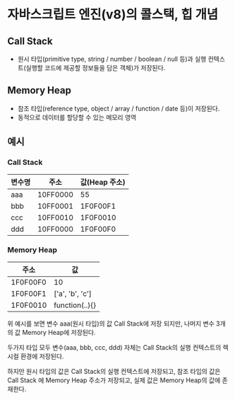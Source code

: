 # 자바스크립트 엔진(v8)의 콜스택, 힙 개념

## Call Stack
- 원시 타입(primitive type, string / number / boolean / null 등)과 실행 컨텍스트(실행할 코드에 제공할 정보들을 담은 객체)가 저장된다.

## Memory Heap
- 참조 타입(reference type, object / array / function / date 등)이 저장된다.
- 동적으로 데이터를 할당할 수 있는 메모리 영역

## 예시
### Call Stack
|변수명|주소|값(Heap 주소)|
|------|---|---|
|aaa|10FF0000|55|
|bbb|10FF0001|1F0F00F1|
|ccc|10FF0010|1F0F0010|
|ddd|10FF0000|1F0F00F0|

### Memory Heap
|주소|값|
|---|---|
|1F0F00F0|10|
|1F0F00F1|['a', 'b', 'c']|
|1F0F0010|function(..){}|

위 예시를 보면 변수 aaa(원시 타입)의 값 Call Stack에 저장 되지만, 나머지 변수 3개의 값 Memory Heap에 저장된다.

두가지 타입 모두 변수(aaa, bbb, ccc, ddd) 자체는 Call Stack의 실행 컨텍스트의 렉시컬 환경에 저장된다.

하지만 원시 타입의 값은 Call Stack의 실행 컨텍스트에 저장되고,
참조 타입의 값은 Call Stack 에 Memory Heap 주소가 저장되고, 실제 값은 Memory Heap의 값에 존재한다.

